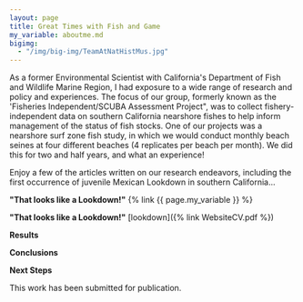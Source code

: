 ```yaml
---
layout: page
title: Great Times with Fish and Game
my_variable: aboutme.md
bigimg:
  - "/img/big-img/TeamAtNatHistMus.jpg"
---
```

As a former Environmental Scientist with California's Department of Fish and Wildlife Marine Region, I had exposure to a wide range of research and policy and experiences. The focus of our group, formerly known as the 'Fisheries Independent/SCUBA Assessment Project", was to collect fishery-independent data on southern California nearshore fishes to help inform management of the status of fish stocks. One of our projects was a nearshore surf zone fish study, in which we would conduct monthly beach seines at four different beaches (4 replicates per beach per month). We did this for two and half years, and what an experience!

Enjoy a few of the articles written on our research endeavors, including the first occurrence of juvenile Mexican Lookdown in southern California...

**"That looks like a Lookdown!"**  {% link {{ page.my_variable }} %}

**"That looks like a Lookdown!"** [lookdown]({% link WebsiteCV.pdf %})

**Results**


**Conclusions**


**Next Steps**

This work has been submitted for publication.
